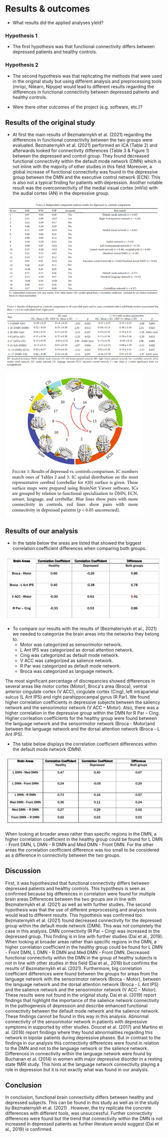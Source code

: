 # Results & outcomes

* What results did the applied analyses yield?

### Hypothesis 1
* The first hypothesis was that functional connectivity differs between depressed patients and healthy controls.

### Hypothesis 2
* The second hypothesis was that replicating the methods that were used in the original study but using different analysis and preprocessing tools (mriqc, Nilearn, Nipype) would lead to different results regarding the differences in functional connectivity between depressed patients and healthy controls.

* Were there other outcomes of the project (e.g. software, etc.)?

## Results of the original study


* At first the main results of Bezmaternykh et al. (2021) regarding the differences in functional connectivity between the two groups were evaluated.
Bezmaternykh et al. (2021) performed an ICA (Table 2) and afterwards looked for connectivity differences (Table 3 & Figure 1) between the depressed and control group. They found decreased functional connectivity within the default mode network (DMN) which is not inline with the majority of other studies in this field. Moreover, a global increase of functional connectivity was found in the depressive group between the DMN and the executive control network (ECN). This is also not a typical finding for patients with depression. Another notable result was the overconnectivity of the medial visual cortex (mVis) with the audial cortex (AN) in the depressive group.

![Table 1 (Bezmaternykh et al., 2021, p. 5)]( https://github.com/Jakob236/notreadyyet/blob/master/project/Table%202%20Paper.PNG?raw=true)

![Table 2 (Bezmaternykh et al., 2021, p. 6)]( https://github.com/Jakob236/notreadyyet/blob/master/project/Table%203%20Paper.PNG?raw=true)

![Figure 1 (Bezmaternykh et al., 2021, p. 6)](  https://github.com/Jakob236/notreadyyet/blob/master/project/Figure%201%20Paper.PNG?raw=true)



## Results of our analysis



* In the table below the areas are listed that showed the biggest correlation coefficient differences when comparing both groups.


![Table 4 (Most important brain areas of the analysis)]( https://github.com/Jakob236/notreadyyet/blob/master/project/Our%20Results%20as%20Table%20-%20biggest%20differences.PNG?raw=true)
* To compare our results with the results of (Bezmaternykh et al., 2021) we needed to categorize the brain areas into the networks they belong to. 
  * Motor was categorized as sensorimotor network.
  * L Ant IPS was categorized as dorsal attention network.
  * Cing was categorized as default mode network.
  * V ACC was categorized as salience network.
  * R Par was categorized as default mode network.
  * Broca was categorized as language network.

The most significant percentage of discrepancies showed differences in several areas like motor cortex (Motor), Broca's area (Broca), ventral anterior cingulate cortex (V ACC), cingulate cortex (Cing), left intraparietal sulcus (L Ant IPS) and right parahippocampal gyrus (R Par). We found higher correlation coefficients in depressive subjects between the saliency network and the sensorimotor network (V ACC – Motor). Also, there was a higher correlation in the depressive group within the DMN for R Par – Cing. Higher corrleation coefficients for the healthy group were found between the language network and the sensorimotor network (Broca - Motor)and between the language network and the dorsal attention network (Broca - L Ant IPS).

* The table below displays the correlation coefficient differences within the default mode network (DMN).

![Table 5 (Results DMN)]( https://github.com/Jakob236/notreadyyet/blob/master/project/Our%20Results%20as%20Table%20-%20DMN.PNG?raw=true)

When looking at broader areas rather than specific regions in the DMN, a higher correlation coefficient in the healthy group could be found for L DMN - Front DMN, L DMN - R DMN and Med DMN - Front DMN. For the other areas the correlation ceofficient difference was too small to be considered as a difference in connectivity between the two groups.


  
## Discussion
First, it was hypothesized that functional connectivity differs between depressed patients and healthy controls. This hypothesis is seen as confirmed because big differences in correlation were found for multiple brain areas 
Differences between the two groups are in line with Bezmaternykh et al. (2021) as well as with further studies.
The second hypothesis was that the use of different preprocessing and analysis tools would lead to different results. This hypothesis was confirmed too.
Bezmaternykh et al. (2021) found decreased connectivity for the depressed group within the default mode network (DMN). This was not completely the case in this analysis. DMN connectivity (R Par – Cing) was increased in the depressed group. This finding is in line with further studies (Dai et al., 2019).
When looking at broader areas rather than specific regions in the DMN, a higher correlation coefficient in the healthy group could be found for L DMN - Front DMN, L DMN - R DMN and Med DMN - Front DMN. Decreased functional connectivity within the DMN in the group of healthy subjects is not in line with other studies in this field (Dai et al., 2019) but confirms the results of Bezmaternykh et al. (2021).
Furthermore, big correlation coefficient differences were found between the groups for areas from the language network with the sensorimotor network (Broca - Motor), between the language network and the dorsal attention network (Broca - L Ant IPS) and the salience network and the sensorimotor network (V ACC - Motor). These results were not found in the original study.
Dai et al. (2019) report findings that highlight the importance of the salience network connectivity in the pathogenesis of depression and describe enhanced functional connectivity between the default mode network and the salience network. These findings cannot be found in this way in this analysis.
Abnormal connectivity of the sensorimotor network in patients with depressive symptoms in supported by other studies. Doucet et al. (2017) and Martino et al. (2016) report findings where they found abnormalities regarding this network in bipolar patients during depressive phases. But in contrast to the findings in our analysis this connectivity differences were found in relation to the DMN and not to the language network or the salience network.
Differences in connectivity within the language network were found by Buchanan et al. (2014) in women with major depressive disorder in a resting state fMRI study. This hints at the language network connectivity playing a role in depression but it is not exactly what was found in our analysis.

## Conclusion
In conclusion, functional brain connectivity differs between healthy and depressed subjects. This can be found in this study as well as in the study by Bezmaternykh et al. (2021) . However, the try replicate the concrete differences with different tools, was unsuccessful. Further connectivity differences were found but the trend that connectivity within the DMN is not increased in depressed patients as further literature  would suggest (Dai et al., 2019) is confirmed.

